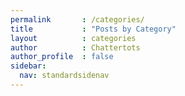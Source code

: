 ```yaml
---
permalink       : /categories/
title           : "Posts by Category"
layout          : categories
author          : Chattertots
author_profile  : false
sidebar:
  nav: standardsidenav
---
```

